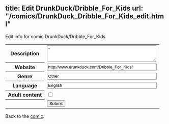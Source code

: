 title: Edit DrunkDuck/Dribble_For_Kids
url: "/comics/DrunkDuck_Dribble_For_Kids_edit.html"
---
Edit info for comic DrunkDuck/Dribble_For_Kids

<form name="comic" action="http://gaepostmail.appspot.com/comic/" method="post">
<table class="comicinfo">
<tr>
<th>Description</th><td><textarea name="description" cols="40" rows="3">-</textarea></td>
</tr>
<tr>
<th>Website</th><td><input type="text" name="url" value="http://www.drunkduck.com/Dribble_For_Kids/" size="40"/></td>
</tr>
<tr>
<th>Genre</th><td><input type="text" name="genre" value="Other" size="40"/></td>
</tr>
<tr>
<th>Language</th><td><input type="text" name="language" value="English" size="40"/></td>
</tr>
<tr>
<th>Adult content</th><td><input type="checkbox" name="adult" value="adult" /></td>
</tr>
<tr>
<th></th><td>
<input type="hidden" name="comic" value="DrunkDuck_Dribble_For_Kids" />
<input type="submit" name="submit" value="Submit" />
</td>
</tr>
</table>
</form>

Back to the [comic](DrunkDuck_Dribble_For_Kids.html).
